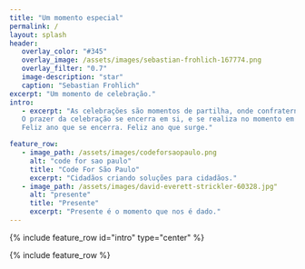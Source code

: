 ```yaml
---
title: "Um momento especial"
permalink: /
layout: splash 
header: 
   overlay_color: "#345"
   overlay_image: /assets/images/sebastian-frohlich-167774.png  
   overlay_filter: "0.7"
   image-description: "star" 
   caption: "Sebastian Frohlich"
excerpt: "Um momento de celebração."
intro: 
   - excerpt: "As celebrações são momentos de partilha, onde confraternizamos e agradecemos aos nossos pares pelo próprio momento em si. Devemos compartilhar nosso tempo, nossos sorrizos, e nossa alegria.
   O prazer da celebração se encerra em si, e se realiza no momento em que priorizamos o outro.
   Feliz ano que se encerra. Feliz ano que surge."

feature_row:
   - image_path: /assets/images/codeforsaopaulo.png
     alt: "code for sao paulo"
     title: "Code For São Paulo"
     excerpt: "Cidadãos criando soluções para cidadãos."
   - image_path: /assets/images/david-everett-strickler-60328.jpg"
     alt: "presente"
     title: "Presente"
     excerpt: "Presente é o momento que nos é dado."
---
```


{% include feature_row id="intro" type="center" %}

{% include feature_row %}


